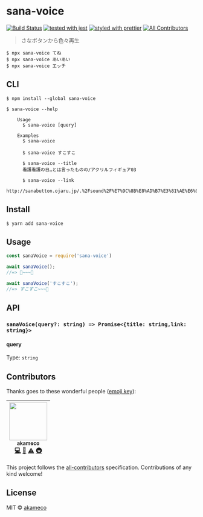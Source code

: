 # sana-voice

[![Build Status](https://travis-ci.org/akameco/sana-voice.svg?branch=master)](https://travis-ci.org/akameco/sana-voice)
[![tested with jest](https://img.shields.io/badge/tested_with-jest-99424f.svg)](https://github.com/facebook/jest)
[![styled with prettier](https://img.shields.io/badge/styled_with-prettier-ff69b4.svg)](https://github.com/prettier/prettier)
[![All Contributors](https://img.shields.io/badge/all_contributors-1-orange.svg?style=flat-square)](#contributors)

> さなボタンから色々再生

```
$ npx sana-voice てね
$ npx sana-voice あいあい
$ npx sana-voice エッチ
```

## CLI

```
$ npm install --global sana-voice
```

```
$ sana-voice --help

	Usage
	  $ sana-voice [query]

	Examples
	  $ sana-voice

	  $ sana-voice すこすこ

	  $ sana-voice --title
	  看護看護の日…とは言ったものの/アクリルフィギュア03

	  $ sana-voice --link
	  http://sanabutton.ojaru.jp/.%2Fsound%2F%E7%9C%8B%E8%AD%B7%E3%81%AE%E6%97%A5%E2%80%A6%E3%81%A8%E3%81%AF%E8%A8%80%E3%81%A3%E3%81%9F%E3%82%82%E3%81%AE%E3%81%AE%2F%E3%82%A2%E3%82%AF%E3%83%AA%E3%83%AB%E3%83%95%E3%82%A3%E3%82%AE%E3%83%A5%E3%82%A203.mp3
```

## Install

```
$ yarn add sana-voice
```

## Usage

```js
const sanaVoice = require('sana-voice')

await sanaVoice();
//=> 🍆~~~🎤

await sanaVoice('すこすこ');
//=> すこすこ~~~🎤
```

## API

### `sanaVoice(query?: string) => Promise<{title: string,link: string}>`

#### query

Type: `string`

## Contributors

Thanks goes to these wonderful people ([emoji key](https://github.com/kentcdodds/all-contributors#emoji-key)):

<!-- ALL-CONTRIBUTORS-LIST:START - Do not remove or modify this section -->
<!-- prettier-ignore -->
| [<img src="https://avatars2.githubusercontent.com/u/4002137?v=4" width="100px;"/><br /><sub>akameco</sub>](http://akameco.github.io)<br />[💻](https://github.com/akameco/sana-voice/commits?author=akameco "Code") [📖](https://github.com/akameco/sana-voice/commits?author=akameco "Documentation") [⚠️](https://github.com/akameco/sana-voice/commits?author=akameco "Tests") [🚇](#infra-akameco "Infrastructure (Hosting, Build-Tools, etc)") |
| :---: |

<!-- ALL-CONTRIBUTORS-LIST:END -->

This project follows the [all-contributors](https://github.com/kentcdodds/all-contributors) specification. Contributions of any kind welcome!

## License

MIT © [akameco](http://akameco.github.io)
